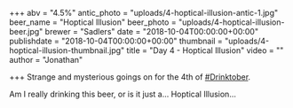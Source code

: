 +++
abv = "4.5%"
antic_photo = "uploads/4-hoptical-illusion-antic-1.jpg"
beer_name = "Hoptical Illusion"
beer_photo = "uploads/4-hoptical-illusion-beer.jpg"
brewer = "Sadlers"
date = "2018-10-04T00:00:00+00:00"
publishdate = "2018-10-04T00:00:00+00:00"
thumbnail = "uploads/4-hoptical-illusion-thumbnail.jpg"
title = "Day 4 - Hoptical Illusion"
video = ""
author = "Jonathan"
 
+++
Strange and mysterious goings on for the 4th of [#Drinktober](https://www.facebook.com/hashtag/drinktober?source=feed_text&epa=HASHTAG).

Am I really drinking this beer, or is it just a... Hoptical Illusion...